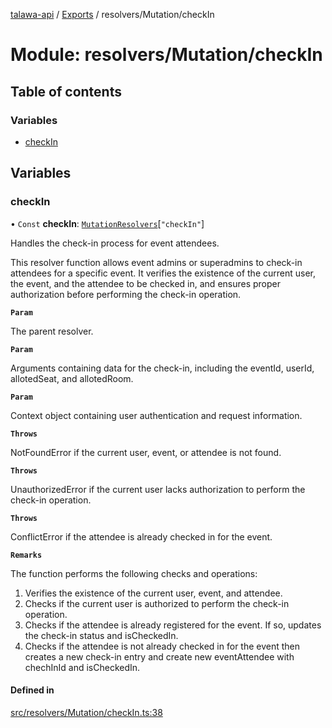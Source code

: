 [talawa-api](../README.md) / [Exports](../modules.md) / resolvers/Mutation/checkIn

# Module: resolvers/Mutation/checkIn

## Table of contents

### Variables

- [checkIn](resolvers_Mutation_checkIn.md#checkin)

## Variables

### checkIn

• `Const` **checkIn**: [`MutationResolvers`](types_generatedGraphQLTypes.md#mutationresolvers)[``"checkIn"``]

Handles the check-in process for event attendees.

This resolver function allows event admins or superadmins to check-in attendees for a specific event.
It verifies the existence of the current user, the event, and the attendee to be checked in,
and ensures proper authorization before performing the check-in operation.

**`Param`**

The parent resolver.

**`Param`**

Arguments containing data for the check-in, including the eventId, userId, allotedSeat, and allotedRoom.

**`Param`**

Context object containing user authentication and request information.

**`Throws`**

NotFoundError if the current user, event, or attendee is not found.

**`Throws`**

UnauthorizedError if the current user lacks authorization to perform the check-in operation.

**`Throws`**

ConflictError if the attendee is already checked in for the event.

**`Remarks`**

The function performs the following checks and operations:
1. Verifies the existence of the current user, event, and attendee.
2. Checks if the current user is authorized to perform the check-in operation.
3. Checks if the attendee is already registered for the event. If so, updates the check-in status and isCheckedIn.
4. Checks if the attendee is not already checked in for the event then creates a new check-in entry and create new eventAttendee with chechInId and isCheckedIn.

#### Defined in

[src/resolvers/Mutation/checkIn.ts:38](https://github.com/PalisadoesFoundation/talawa-api/blob/c766886/src/resolvers/Mutation/checkIn.ts#L38)

